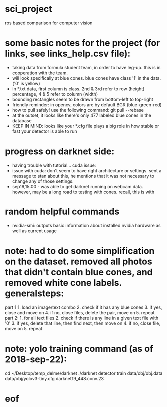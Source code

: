 # sci_project
ros based comparison for computer vision


# some basic notes for the project (for links, see links_help.csv file):
- taking data from formula student team, in order to have leg-up. this is in cooperation with the team.
- will look specifically at blue cones. blue cones have class '1' in the data. ('0' is yellow)
- in *.txt data, first column is class. 2nd & 3rd refer to row (height) percentage, 4 & 5 refer to column (width)
- bounding rectangles seem to be drawn from bottom-left to top-right
- friendly reminder: in opencv, colors are by default BGR (blue-green-red)
- how to pull safely! use the following command: git pull --rebase
- at the outset, it looks like there's only 477 labeled blue cones in the database
- KEEP IN MIND: looks like your *.cfg file plays a big role in how stable or fast your detector is able to run

# progress on darknet side:
- having trouble with tutorial... cuda issue:
- issue with cuda: don't seem to have right architecture or settings. sent a message to stan about this, he mentions that it was not necessary to change any of those settings.
- sep19,15:00 - was able to get darknet running on webcam data. however, may be a long road to testing with cones. recall, this is with
# random helpful commands
- nvidia-smi: outputs basic information about installed nvidia hardware as well as current usage

# note: had to do some simplification on the dataset. removed all photos that didn't contain blue cones, and removed white cone labels. generalsteps: 
  part 1
    1. load an image/text combo
    2. check if it has any blue cones
    3. if yes, close and move on
    4. if no, close files, delete the pair, move on
    5. repeat
  part 2:
    1. for all text files
    2. check if there is any line in a given text file with '0'
    3. if yes, delete that line, then find next, then move on
    4. if no, close file, move on
    5. repeat

# note: yolo training command (as of 2018-sep-22):
cd ~/Desktop/temp_delme/darknet
./darknet detector train data/obj/obj.data data/obj/yolov3-tiny.cfg darknet19_448.conv.23 


# eof
